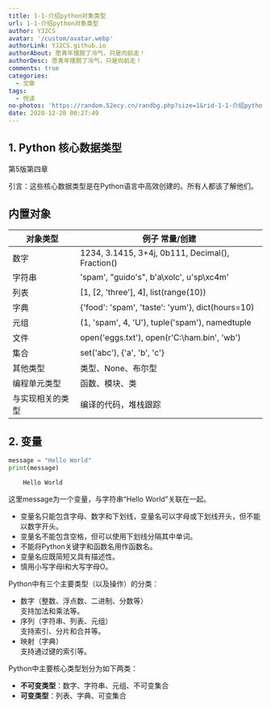 ```yaml
---
title: 1-1-介绍python对象类型
url: 1-1-介绍python对象类型
author: YJ2CS
avatar: '/custom/avatar.webp'
authorLink: YJ2CS.github.io
authorAbout: 愿青年摆脱了冷气，只是向前走！
authorDesc: 愿青年摆脱了冷气，只是向前走！
comments: true
categories:
  - 文章
tags:
  - 悦读
no-photos: 'https://random.52ecy.cn/randbg.php?size=1&rid-1-1-介绍python对象类型'
date: 2020-12-20 00:27:49
---
```




## 1. Python 核心数据类型

第5版第四章

引言：这些核心数据类型是在Python语言中高效创建的。所有人都该了解他们。

## **内置对象**  

对象类型|例子 常量/创建
---|---
数字|1234, 3.1415, 3+4j, 0b111, Decimal(), Fraction()
字符串|'spam', "guido's", b'a\xolc', u'sp\xc4m'
列表|[1, [2, 'three'], 4], list(range(10))
字典|{'food': 'spam', 'taste': 'yum'}, dict(hours=10)
元组|(1, 'spam', 4, 'U'), tuple('spam'), namedtuple
文件|open('eggs.txt'), open(r'C:\ham.bin', 'wb')
集合|set('abc'), {'a', 'b', 'c'}
其他类型|类型、None、布尔型
编程单元类型|函数、模块、类
与实现相关的类型|编译的代码，堆栈跟踪

## 2. 变量

```python
message = "Hello World"
print(message)
```

```python
    Hello World
```

这里message为一个变量，与字符串“Hello World”关联在一起。

- 变量名只能包含字母、数字和下划线，变量名可以字母或下划线开头，但不能以数字开头。
- 变量名不能包含空格，但可以使用下划线分隔其中单词。
- 不能将Python关键字和函数名用作函数名。
- 变量名应既简短又具有描述性。
- 慎用小写字母l和大写字母O。  

Python中有三个主要类型（以及操作）的分类：  

- 数字（整数、浮点数、二进制、分数等）  
    支持加法和乘法等。  
- 序列（字符串、列表、元组）  
    支持索引、分片和合并等。  
- 映射（字典）  
    支持通过键的索引等。  

Python中主要核心类型划分为如下两类：  

- **不可变类型**：数字、字符串、元组、不可变集合  
- **可变类型**：列表、字典、可变集合

```python

```

